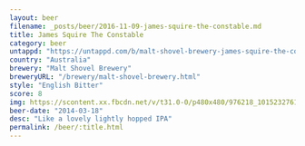 ```yaml
---
layout: beer
filename: _posts/beer/2016-11-09-james-squire-the-constable.md
title: James Squire The Constable
category: beer
untappd: "https://untappd.com/b/malt-shovel-brewery-james-squire-the-constable/468177"
country: "Australia"
brewery: "Malt Shovel Brewery"
breweryURL: "/brewery/malt-shovel-brewery.html"
style: "English Bitter"
score: 8
img: https://scontent.xx.fbcdn.net/v/t31.0-0/p480x480/976218_10152327617748745_242091326_o.jpg?_nc_cat=102&_nc_ohc=SRYXyjP_Gb4AQkoKMBNRvzIPTW9VbD5tDl_DiwMd19T8mSNQWpYNJ6KZQ&_nc_ht=scontent.xx&oh=e11d1297e7884ef1823a098406a6682d&oe=5E4A36BC
beer-date: "2014-03-18"
desc: "Like a lovely lightly hopped IPA"
permalink: /beer/:title.html
---
```

